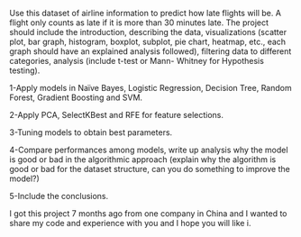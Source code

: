 Use this dataset of airline information to predict how late flights will be. A flight only counts as late if it is more than 30 minutes late.
The project should include the introduction, describing the data, visualizations (scatter plot, bar graph, histogram, boxplot, subplot, pie chart, heatmap, etc., each graph should have an explained analysis followed), filtering data to different categories, analysis (include t-test or Mann- Whitney for Hypothesis testing).

1-Apply models in Naïve Bayes, Logistic Regression, Decision Tree, Random Forest, Gradient Boosting and SVM.

2-Apply PCA, SelectKBest and RFE for feature selections.

3-Tuning models to obtain best parameters.

4-Compare performances among models, write up analysis why the model is good or bad in the algorithmic approach (explain why the algorithm is good or bad for the dataset structure, can you do something to improve the model?)

5-Include the conclusions.



I got this project 7 months ago from one company in China and I wanted to share my code and experience with you and I hope you will like i.
